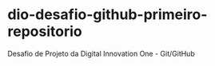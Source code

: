 # dio-desafio-github-primeiro-repositorio
Desafio de Projeto da Digital Innovation One - Git/GitHub
